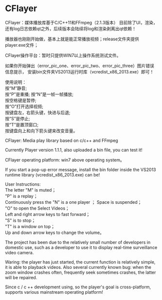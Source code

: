 # CFlayer
CFlayer：媒体播放库基于C/C++11和FFmpeg（2.1.3版本）
目前除了UI，渲染，还有log日志依赖qt之外，后续版本会陆续将log和渲染剥离出qt依赖！

播放器也刚刚开始做，基本上就是能正常播放视频；release文件夹提供player.exe文件；

CFlayer操作平台：暂时只提供WIN7以上操作系统测试文件。

如果你开始弹出（error_pic_one、error_pic_two、error_pic_three）图片错误信息提示，
安装bin文件夹VS2013运行时库（vcredist_x86_2013.exe）即可！

使用说明：                                                                                                                   
按“M”静音;                                                                                                                  
按“P”是重播;
按“N”是一帧一帧播放;                                                                                                        
按空格键是暂停;                                                                                                              
按“O”打开选择视频;                                                                                                           
按键盘左，右箭头键，快进与后退;                                                                                              
按“S”是停止;                                                                                                                 
按“T”是置顶窗口;                                                                                                            
按键盘向上和向下箭头键来改变音量。                                                                                          

CFlayer:  Media play library based on c/c++ and FFmpeg

Currently Player version 1.1.1, also uploaded a bin file, you can test it! 

CFlayer operating platform: win7 above operating system。

If you start a pop-up error message, install the bin folder inside the VS2013 runtime library (vcredist_x86_2013.exe) can be!

User Instructions:                                                                                                              
The letter "M" is muted；                                                                                                      
"P" is a replay；                                                                                                              
Continuously press the "N" is a one player                                                                                    ；
Space is suspended；                                                                                                            
"O" to open the Select Videos；                                                                                                 
Left and right arrow keys to fast forward；                                                                                     
"S" is to stop；                                                                                                                
"T" is a window on top；                                                                                                        
Up and down arrow keys to change the volume。                                                                                   

The project has been due to the relatively small number of developers in domestic use, such as a developer to use it to display real-time surveillance video camera.

Waring: the player has just started, the current function is relatively simple, it is able to playback videos. Also several currently known bug: when the zoom window crashes often, frequently seek sometimes crashes, the latter will be repaired.

Since c / c ++ development using, so the player's goal is cross-platform, supports various mainstream operating platform!
    
    


